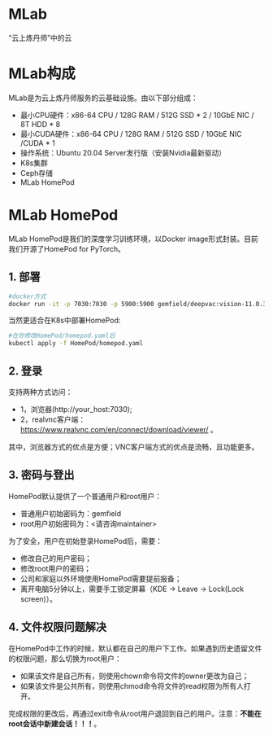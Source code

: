 # MLab
“云上炼丹师”中的云

# MLab构成
MLab是为云上炼丹师服务的云基础设施。由以下部分组成：
- 最小CPU硬件：x86-64 CPU / 128G RAM / 512G SSD * 2 / 10GbE NIC / 8T HDD * 8
- 最小CUDA硬件：x86-64 CPU / 128G RAM / 512G SSD / 10GbE NIC /CUDA * 1
- 操作系统：Ubuntu 20.04 Server发行版（安装Nvidia最新驱动）
- K8s集群
- Ceph存储
- MLab HomePod

# MLab HomePod
MLab HomePod是我们的深度学习训练环境，以Docker image形式封装。目前我们开源了HomePod for PyTorch。

## 1. 部署
```bash
#docker方式
docker run -it -p 7030:7030 -p 5900:5900 gemfield/deepvac:vision-11.0.3-cudnn8-devel-ubuntu20.04-vnc
```
当然更适合在K8s中部署HomePod:
```bash
#在你修改HomePod/homepod.yaml后
kubectl apply -f HomePod/homepod.yaml
```

## 2. 登录
支持两种方式访问：
- 1，浏览器(http://your_host:7030);
- 2，realvnc客户端：https://www.realvnc.com/en/connect/download/viewer/ 。

其中，浏览器方式的优点是方便；VNC客户端方式的优点是流畅，且功能更多。

## 3. 密码与登出
HomePod默认提供了一个普通用户和root用户：
- 普通用户初始密码为：gemfield
- root用户初始密码为：<请咨询maintainer>

为了安全，用户在初始登录HomePod后，需要：
- 修改自己的用户密码；
- 修改root用户的密码；
- 公司和家庭以外环境使用HomePod需要提前报备；
- 离开电脑5分钟以上，需要手工锁定屏幕（KDE -> Leave -> Lock(Lock screen)）。

## 4. 文件权限问题解决
在HomePod中工作的时候，默认都在自己的用户下工作。如果遇到历史遗留文件的权限问题，那么切换为root用户：
- 如果该文件是自己所有，则使用chown命令将文件的owner更改为自己；
- 如果该文件是公共所有，则使用chmod命令将文件的read权限为所有人打开。

完成权限的更改后，再通过exit命令从root用户退回到自己的用户。注意：**不能在root会话中新建会话！！！**。